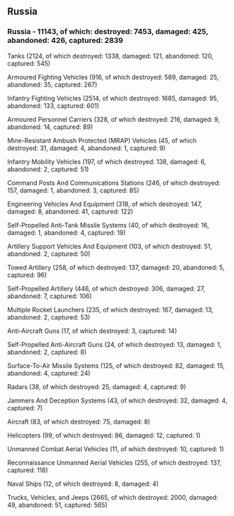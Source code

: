 
 
 ## Russia
 
 ### Russia - 11143, of which: destroyed: 7453, damaged: 425, abandoned: 426, captured: 2839

 

 

 Tanks (2124, of which destroyed: 1338, damaged: 121, abandoned: 120, captured: 545)

 Armoured Fighting Vehicles (916, of which destroyed: 589, damaged: 25, abandoned: 35, captured: 267)

 Infantry Fighting Vehicles (2514, of which destroyed: 1685, damaged: 95, abandoned: 133, captured: 601)

 Armoured Personnel Carriers (328, of which destroyed: 216, damaged: 9, abandoned: 14, captured: 89)

 Mine-Resistant Ambush Protected (MRAP) Vehicles (45, of which destroyed: 31, damaged: 4, abandoned: 1, captured: 9)

 Infantry Mobility Vehicles (197, of which destroyed: 138, damaged: 6, abandoned: 2, captured: 51)

 Command Posts And Communications Stations (246, of which destroyed: 157, damaged: 1, abandoned: 3, captured: 85)

 Engineering Vehicles And Equipment (318, of which destroyed: 147, damaged: 8, abandoned: 41, captured: 122)

 Self-Propelled Anti-Tank Missile Systems (40, of which destroyed: 16, damaged: 1, abandoned: 4, captured: 19)

 Artillery Support Vehicles And Equipment (103, of which destroyed: 51, abandoned: 2, captured: 50)

 Towed Artillery (258, of which destroyed: 137, damaged: 20, abandoned: 5, captured: 96)

 Self-Propelled Artillery (446, of which destroyed: 306, damaged: 27, abandoned: 7, captured: 106)

 Multiple Rocket Launchers (235, of which destroyed: 167, damaged: 13, abandoned: 2, captured: 53)

 Anti-Aircraft Guns (17, of which destroyed: 3, captured: 14)

 Self-Propelled Anti-Aircraft Guns (24, of which destroyed: 13, damaged: 1, abandoned: 2, captured: 8)

 Surface-To-Air Missile Systems (125, of which destroyed: 82, damaged: 15, abandoned: 4, captured: 24)

 Radars (38, of which destroyed: 25, damaged: 4, captured: 9)

 Jammers And Deception Systems (43, of which destroyed: 32, damaged: 4, captured: 7)

 Aircraft (83, of which destroyed: 75, damaged: 8)

 Helicopters (99, of which destroyed: 86, damaged: 12, captured: 1)

 Unmanned Combat Aerial Vehicles (11, of which destroyed: 10, captured: 1)

 Reconnaissance Unmanned Aerial Vehicles (255, of which destroyed: 137, captured: 118)

 Naval Ships (12, of which destroyed: 8, damaged: 4)

 Trucks, Vehicles, and Jeeps (2665, of which destroyed: 2000, damaged: 49, abandoned: 51, captured: 565)


